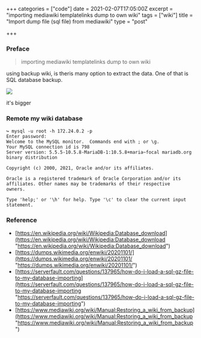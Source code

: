 +++
categories = ["code"]
date = 2021-02-07T17:05:00Z
excerpt = "importing mediawiki templatelinks dump to own wiki"
tags = ["wiki"]
title = "Import dump file (sql file) from mediawiki"
type = "post"

+++
### Preface

> importing mediawiki templatelinks dump to own wiki

using backup wiki, is theris many option to extract the data. One of that is SQL database backup.

![](https://res.cloudinary.com/bimagv/image/upload/v1612859527/2021-02/123/Screen_2021-02-09_15-31-25X_meeknq.png)

it's bigger

### Remote my wiki database

    ↪ mysql -u root -h 172.24.0.2 -p
    Enter password: 
    Welcome to the MySQL monitor.  Commands end with ; or \g.
    Your MySQL connection id is 798
    Server version: 5.5.5-10.5.8-MariaDB-1:10.5.8+maria~focal mariadb.org binary distribution
    
    Copyright (c) 2000, 2021, Oracle and/or its affiliates.
    
    Oracle is a registered trademark of Oracle Corporation and/or its
    affiliates. Other names may be trademarks of their respective
    owners.
    
    Type 'help;' or '\h' for help. Type '\c' to clear the current input statement.

### 

### Reference

* [https://en.wikipedia.org/wiki/Wikipedia:Database_download](https://en.wikipedia.org/wiki/Wikipedia:Database_download "https://en.wikipedia.org/wiki/Wikipedia:Database_download")
* [https://dumps.wikimedia.org/enwiki/20201101/](https://dumps.wikimedia.org/enwiki/20201101/ "https://dumps.wikimedia.org/enwiki/20201101/")
* [https://serverfault.com/questions/137965/how-do-i-load-a-sql-gz-file-to-my-database-importing](https://serverfault.com/questions/137965/how-do-i-load-a-sql-gz-file-to-my-database-importing "https://serverfault.com/questions/137965/how-do-i-load-a-sql-gz-file-to-my-database-importing")
* [https://www.mediawiki.org/wiki/Manual:Restoring_a_wiki_from_backup](https://www.mediawiki.org/wiki/Manual:Restoring_a_wiki_from_backup "https://www.mediawiki.org/wiki/Manual:Restoring_a_wiki_from_backup")